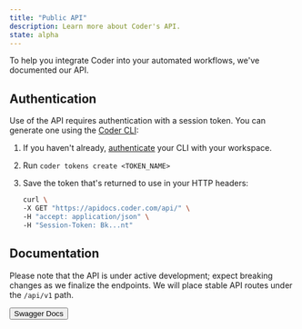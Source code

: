 ```yaml
---
title: "Public API"
description: Learn more about Coder's API.
state: alpha
---
```


To help you integrate Coder into your automated workflows, we've documented our
API.

## Authentication

Use of the API requires authentication with a session token. You can generate
one using the [Coder CLI](../cli/index.md):

1. If you haven't already, [authenticate](../cli/installation.md#authenticate)
   your CLI with your workspace.
1. Run `coder tokens create <TOKEN_NAME>`
1. Save the token that's returned to use in your HTTP headers:

   ```sh
   curl \
   -X GET "https://apidocs.coder.com/api/" \
   -H "accept: application/json" \
   -H "Session-Token: Bk...nt"
   ```

## Documentation

Please note that the API is under active development; expect breaking changes as
we finalize the endpoints. We will place stable API routes under the `/api/v1`
path.

<a href="https://apidocs.coder.com">
    <button> Swagger Docs </button>
</a>
